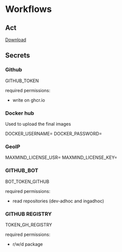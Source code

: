 # Workflows

## Act

[Download](https://github.com/nektos/act/releases/latest/download/act_Linux_x86_64.tar.gz)

## Secrets

### Github

GITHUB_TOKEN

required permissions:

- write on ghcr.io

### Docker hub

Used to upload the final images

DOCKER_USERNAME=
DOCKER_PASSWORD=

### GeoIP

MAXMIND_LICENSE_USR=
MAXMIND_LICENSE_KEY=

### GITHUB_BOT

BOT_TOKEN_GITHUB

required permissions:

- read repositories (dev-adhoc and ingadhoc)

### GITHUB REGISTRY

TOKEN_GH_REGISTRY

required permissions:

- r/w/d package
